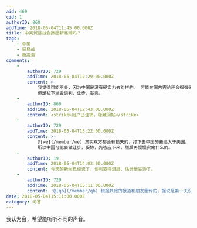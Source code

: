 ```yaml
---
aid: 469
cid: 1
authorID: 860
addTime: 2018-05-04T11:45:00.000Z
title: 中美贸易战会掀起新高潮吗？
tags:
    - 中美
    - 贸易战
    - 新高潮
comments:
    -
        authorID: 729
        addTime: 2018-05-04T12:29:00.000Z
        content: >-
            我觉得可能不会，因为中国是没有硬实力去对拼的。 可能在国内舆论还会很强硬，然后将民众的仇恨转移到美国身上。继续塑造伟光正的形象。
            但是私下里会谈判，让步，妥协。
    -
        authorID: 860
        addTime: 2018-05-04T12:43:00.000Z
        content: <strike>用户已注销，隐藏回帖</strike>
    -
        authorID: 729
        addTime: 2018-05-04T13:22:00.000Z
        content: >-
            @[we](/member/we) 其实双方都会有损失的，打下去中国的要远大于美国。
            所以中国可能会做让步，妥协，先答应下来，然后再慢慢实施什么的。
    -
        authorID: 19
        addTime: 2018-05-04T14:03:00.000Z
        content: 今天的新闻已经说了，谈判取得进展，估计是妥协了。
    -
        authorID: 729
        addTime: 2018-05-04T15:11:00.000Z
        content: '@[qb](/member/qb) 根据其他的报道和朋友圈传的，据说是第一天没谈成。美国媒体报道的美国开出的条件确实刀刀见血。'
date: 2018-05-04T15:11:00.000Z
category: 问答
---
```


我认为会，希望能听听不同的声音。
